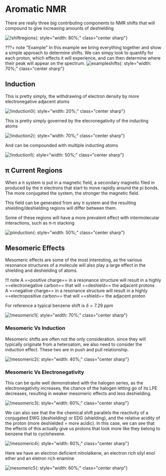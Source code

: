 # Aromatic NMR

There are really three big contributing components to NMR shifts that will compound to give increasing amounts of deshielding

![!shiftregions](shiftregions.png){: style="width: 80%;" class="center sharp"}

???+ note "Example"
	In this example we bring everything together and show a simple approach to determine shifts. We can simpy look to quantify for each proton, which effects it will experience, and can then determine where their peak will appear on the spectrum.
	![exampleshifts](exampleshifts.png){: style="width: 70%;" class="center sharp"}

## Induction

This is pretty simply, the withdrawing of electron density by more electronegative adjacent atoms

![!induction0](induction0.png){: style="width: 20%;" class="center sharp"}

This is pretty simply governed by the elecronegativity of the inducting atoms

![!induction2](induction2.png){: style="width: 70%;" class="center sharp"}

And can be compounded with multiple inducting atoms



![!induction1](induction1.png){: style="width: 50%;" class="center sharp"}

## π Current Regions

When a π system is put in a magnetic field, a secondary magnetic filed in produced by the π electrons that start to move rapidly around the pi bonds. The more conjugated the system, the stronger the magnetic field.

This field can be generated from any π system and the resulting shielding/deshielding regions will differ between them.

Some of these regions will have a more prevalent effect with intermolecular interactions, such as π-π stacking 

![piinduction](piinduction.png){: style="width: 50%;" class="center sharp"}



## Mesomeric Effects

Mesomeric effects are some of the most interesting, as the various resonance structures of a molecule will also play a large effect in the shielding and deshielding of atoms.

!!! note
	A ==positive charge== in a resonance structure will result in a highly ==electronegative carbon== that will ==deshield== the adjacent protons<br/>
	A ==negative charge== in a resonance structure will result in a highly ==electropositive carbon== that will ==shield== the adjacent proton



For reference a typical benzene shift is $\delta=7.29\:ppm$

![!mesomeric1](mesomeric1.png){: style="width: 70%;" class="center sharp"}

### Mesomeric Vs Induction

Mesomeric shifts are often not the only consideration. since they will typically originate from a heteroatom, we also need to consider the induction effect. These two are in push and pull relationship.

![!mesomeric2](mesomeric2.png){: style="width: 40%;" class="center sharp"}

### Mesomeric Vs Electronegativity

This can be quite well demonstrated with the halogen series, as the electronegativity increases, the chance of the halogen letting go of its LPE decreases, resulting in weaker mesomeric effects and less deshielding.

![!mesomeric3](mesomeric3.png){: style="width: 60%;" class="center sharp"}

We can also see that the the chemical shift parallels the reactivity of a conjugated EWG (deshielding) or EDG (shielding), and the relative acidity of the proton (more deshielded = more acidic). In this case, we can see that the effects of this actually give us protons that look more like they belong to benzene that to cyclohexene.

![!mesomeric4](mesomeric4.png){: style="width: 60%;" class="center sharp"}

Here we have an electron deficient nitrolalkene, an electron rich silyl enol ether and an eletron rich enamine

![mesomeric5](mesomeric5.png){: style="width: 60%;" class="center sharp"}
